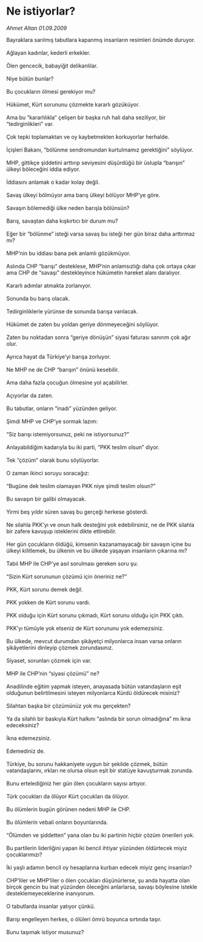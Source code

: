 # Ne istiyorlar?

*Ahmet Altan 01.09.2009*

<div class="taraf_structure_2col_1zq">
<div class="margen_n">



 <p>Bayraklara sarılmış tabutlara kapanmış insanların resimleri önümde duruyor. <br/><br/>Ağlayan kadınlar, kederli erkekler. <br/><br/>Ölen gencecik, babayiğit delikanlılar. <br/><br/>Niye bütün bunlar? <br/><br/>Bu çocukların ölmesi gerekiyor mu? <br/><br/>Hükümet, Kürt sorununu çözmekte kararlı gözüküyor. <br/><br/>Ama bu “kararlılıkla” çelişen bir başka ruh hali daha seziliyor, bir “tedirginlikleri” var. <br/><br/>Çok tepki toplamaktan ve oy kaybetmekten korkuyorlar herhalde. <br/><br/>İçişleri Bakanı, “bölünme sendromundan kurtulmamız gerektiğini” söylüyor. <br/><br/>MHP, gittikçe şiddetini arttırıp seviyesini düşürdüğü bir üslupla “barışın” ülkeyi böleceğini iddia ediyor. <br/><br/>İddiasını anlamak o kadar kolay değil. <br/><br/>Savaş ülkeyi bölmüyor ama barış ülkeyi bölüyor MHP’ye göre. <br/><br/>Savaşın bölemediği ülke neden barışla bölünsün? <br/><br/>Barış, savaştan daha kışkırtıcı bir durum mu? <br/><br/>Eğer bir “bölünme” isteği varsa savaş bu isteği her gün biraz daha arttırmaz mı? <br/><br/>MHP’nin bu iddiası bana pek anlamlı gözükmüyor. <br/><br/>Aslında CHP “barışı” desteklese, MHP’nin anlamsızlığı daha çok ortaya çıkar ama CHP de “savaşı” destekleyince hükümetin hareket alanı daralıyor. <br/><br/>Kararlı adımlar atmakta zorlanıyor. <br/><br/>Sonunda bu barış olacak. <br/><br/>Tedirginliklerle yürünse de sonunda barışa varılacak. <br/><br/>Hükümet de zaten bu yoldan geriye dönmeyeceğini söylüyor. <br/><br/>Zaten bu noktadan sonra “geriye dönüşün” siyasi faturası sanırım çok ağır olur. <br/><br/>Ayrıca hayat da Türkiye’yi barışa zorluyor. <br/><br/>Ne MHP ne de CHP “barışın” önünü kesebilir. <br/><br/>Ama daha fazla çocuğun ölmesine yol açabilirler. <br/><br/>Açıyorlar da zaten. <br/><br/>Bu tabutlar, onların “inadı” yüzünden geliyor. <br/><br/>Şimdi MHP ve CHP’ye sormak lazım: <br/><br/>“Siz barışı istemiyorsunuz, peki ne istiyorsunuz?” <br/><br/>Anlayabildiğim kadarıyla bu iki parti, “PKK teslim olsun” diyor. <br/><br/>Tek “çözüm” olarak bunu söylüyorlar. <br/><br/>O zaman ikinci soruyu soracağız: <br/><br/>“Bugüne dek teslim olamayan PKK niye şimdi teslim olsun?” <br/><br/>Bu savaşın bir galibi olmayacak. <br/><br/>Yirmi beş yıldır süren savaş bu gerçeği herkese gösterdi. <br/><br/>Ne silahla PKK’yı ve onun halk desteğini yok edebilirsiniz, ne de PKK silahla bir zafere kavuşup isteklerini dikte ettirebilir. <br/><br/>Her gün çocukların öldüğü, kimsenin kazanamayacağı bir savaşın içine bu ülkeyi kilitlemek, bu ülkenin ve bu ülkede yaşayan insanların çıkarına mı? <br/><br/>Tabii MHP ile CHP’ye asıl sorulması gereken soru şu: <br/><br/>“Sizin Kürt sorununun çözümü için öneriniz ne?” <br/><br/>PKK, Kürt sorunu demek değil. <br/><br/>PKK yokken de Kürt sorunu vardı. <br/><br/>PKK olduğu için Kürt sorunu çıkmadı, Kürt sorunu olduğu için PKK çıktı. <br/><br/>PKK’yı tümüyle yok etseniz de Kürt sorununu yok edemezsiniz. <br/><br/>Bu ülkede, mevcut durumdan şikâyetçi milyonlarca insan varsa onların şikâyetlerini dinleyip çözmek zorundasınız. <br/><br/>Siyaset, sorunları çözmek için var. <br/><br/>MHP ile CHP’nin “siyasi çözümü” ne? <br/><br/>Anadilinde eğitim yapmak isteyen, anayasada bütün vatandaşların eşit olduğunun belirtilmesini isteyen milyonlarca Kürdü öldürecek misiniz? <br/><br/>Silahtan başka bir çözümünüz yok mu gerçekten? <br/><br/>Ya da silahlı bir baskıyla Kürt halkını “aslında bir sorun olmadığına” mı ikna edeceksiniz? <br/><br/>İkna edemezsiniz. <br/><br/>Edemediniz de. <br/><br/>Türkiye, bu sorunu hakkaniyete uygun bir şekilde çözmek, bütün vatandaşlarını, ırkları ne olursa olsun eşit bir statüye kavuşturmak zorunda. <br/><br/>Bunu ertelediğiniz her gün ölen çocukların sayısı artıyor. <br/><br/>Türk çocukları da ölüyor Kürt çocukları da ölüyor. <br/><br/>Bu ölümlerin bugün görünen nedeni MHP ile CHP. <br/><br/>Bu ölümlerin vebali onların boyunlarında. <br/><br/>“Ölümden ve şiddetten” yana olan bu iki partinin hiçbir çözüm önerileri yok. <br/><br/>Bu partilerin liderliğini yapan iki bencil ihtiyar yüzünden öldürtecek miyiz çocuklarımızı? <br/><br/>İki yaşlı adamın bencil oy hesaplarına kurban edecek miyiz genç insanları? <br/><br/>CHP’liler ve MHP’liler o ölen çocukları düşünürlerse, şu anda hayatta olan birçok gencin bu inat yüzünden öleceğini anlarlarsa, savaşı böylesine istekle desteklemeyeceklerine inanıyorum. <br/><br/>O tabutlarda insanlar yatıyor çünkü. <br/><br/>Barışı engelleyen herkes, o ölüleri ömrü boyunca sırtında taşır. <br/><br/>Bunu taşımak istiyor musunuz?</p>
<br/>
<br/>
<br/>



<br/>


<div id="taraf_not">
</div>

</div>


</div>
